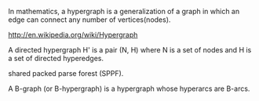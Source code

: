 In mathematics, a hypergraph is a generalization of a graph in which an edge can connect any number of vertices(nodes).

http://en.wikipedia.org/wiki/Hypergraph

A directed hypergraph H' is a pair (N, H) where N is a set of nodes and H is a set of directed hyperedges.

shared packed parse forest (SPPF).

A B-graph (or B-hypergraph) is a hypergraph whose hyperarcs are B-arcs.
